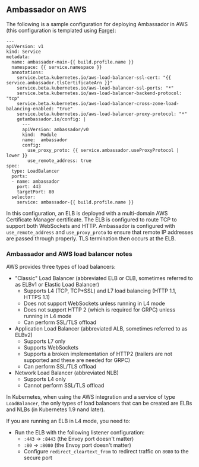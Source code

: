 ## Ambassador on AWS

The following is a sample configuration for deploying Ambassador in AWS (this configuration is templated using [Forge](https://forge.sh)):

```
---
apiVersion: v1
kind: Service
metadata:
  name: ambassador-main-{{ build.profile.name }}
  namespace: {{ service.namespace }}
  annotations:
    service.beta.kubernetes.io/aws-load-balancer-ssl-cert: "{{ service.ambassador.tlsCertificateArn }}"
    service.beta.kubernetes.io/aws-load-balancer-ssl-ports: "*"
    service.beta.kubernetes.io/aws-load-balancer-backend-protocol: "tcp"
    service.beta.kubernetes.io/aws-load-balancer-cross-zone-load-balancing-enabled: "true"
    service.beta.kubernetes.io/aws-load-balancer-proxy-protocol: "*"
    getambassador.io/config: |
      ---
      apiVersion: ambassador/v0
      kind:  Module
      name:  ambassador
      config:
        use_proxy_proto: {{ service.ambassador.useProxyProtocol | lower }}
        use_remote_address: true
spec:
  type: LoadBalancer
  ports:
  - name: ambassador
    port: 443
    targetPort: 80
  selector:
    service: ambassador-{{ build.profile.name }}
```

In this configuration, an ELB is deployed with a multi-domain AWS Certificate Manager certificate. The ELB is configured to route TCP to support both WebSockets and HTTP. Ambassador is configured with `use_remote_address` and `use_proxy_proto` to ensure that remote IP addresses are passed through properly. TLS termination then occurs at the ELB.

### Ambassador and AWS load balancer notes

AWS provides three types of load balancers:

* "Classic" Load Balancer (abbreviated ELB or CLB, sometimes referred to as ELBv1 or Elastic Load Balancer)
  * Supports L4 (TCP, TCP+SSL) and L7 load balancing (HTTP 1.1, HTTPS 1.1)
  * Does not support WebSockets unless running in L4 mode
  * Does not support HTTP 2 (which is required for GRPC) unless running in L4 mode
  * Can perform SSL/TLS offload
* Application Load Balancer (abbreviated ALB, sometimes referred to as ELBv2)
  * Supports L7 only
  * Supports WebSockets
  * Supports a broken implementation of HTTP2 (trailers are not supported and these are needed for GRPC)
  * Can perform SSL/TLS offload
* Network Load Balancer (abbreviated NLB)
  * Supports L4 only
  * Cannot perform SSL/TLS offload

In Kubernetes, when using the AWS integration and a service of type `LoadBalancer`, the only types of load balancers that can be created are ELBs and NLBs (in Kubernetes 1.9 nand later). 

If you are running an ELB in L4 mode, you need to:

* Run the ELB with the following listener configuration:
  * `:443` -> `:8443` (the Envoy port doesn't matter)
  * `:80` -> `:8080` (the Envoy port doesn't matter)
  * Configure `redirect_cleartext_from` to redirect traffic on `8080` to the secure port


